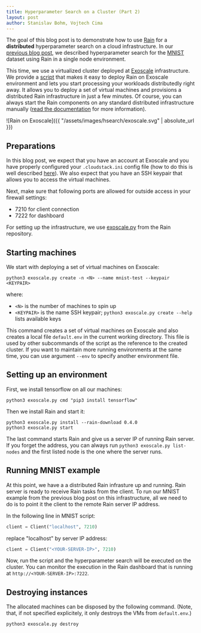```yaml
---
title: Hyperparameter Search on a Cluster (Part 2)
layout: post
author: Stanislav Bohm, Vojtech Cima
---
```


The goal of this blog post is to demonstrate how to use
[Rain](https://github.com/substantic/rain) for a **distributed** hyperparameter
search on a cloud infrastructure. In our [previous blog
post](https://substantic.github.io/2018/09/05/hsearch1.html), we described
hyperparameter search for the [MNIST](http://yann.lecun.com/exdb/mnist/)
dataset using Rain in a single node environment.

This time, we use a virtualized cluster deployed at
[Exoscale](https://www.exoscale.com/) infrastructure. We provide a
[script](https://github.com/substantic/rain/tree/master/utils/deployment/exoscale)
that makes it easy to deploy Rain on Exoscale environment and lets you start
processing your workloads distributedly right away. It allows you to deploy a set
of virtual machines and provisions a distributed Rain infrastructure in just a
few minutes. Of course, you can always start the Rain components on any standard
distributed infrastructure manually ([read the
documentation](https://substantic.github.io/rain/docs/install.html) for more
information).

![Rain on Exoscale]({{ "/assets/images/hsearch/exoscale.svg" |
absolute_url }})


## Preparations

In this blog post, we expect that you have an account at Exoscale and you have
properly configured  your `.cloudstack.ini` config file (how to do this is well
described [here](https://github.com/exoscale/cs)). We also expect that you have
an SSH keypair that allows you to access the virtual machines.

Next, make sure that following ports are allowed for outside access in your
firewall settings:

* 7210 for client connection
* 7222 for dashboard

For setting up the infrastructure, we use
[exoscale.py](https://github.com/substantic/rain/tree/master/utils/deployment/exoscale)
from the Rain repository.


## Starting machines

We start with deploying a set of virtual machines on Exoscale:

```
python3 exoscale.py create -n <N> --name mnist-test --keypair <KEYPAIR>
```

where:

- ``<N>`` is the number of machines to spin up
- ``<KEYPAIR>`` is the name SSH keypair; ``python3 exoscale.py create --help`` lists available keys

This command creates a set of virtual machines on Exoscale and also creates a
local file ``default.env`` in the current working directory. This file is used
by other subcommands of the script as the reference to the created cluster. If
you want to maintain more running environments at the same time, you can use
argument ``--env`` to specify another environment file.


## Setting up an environment

First, we install tensorflow on all our machines:

```
python3 exoscale.py cmd "pip3 install tensorflow"
```

Then we install Rain and start it:

```
python3 exoscale.py install --rain-download 0.4.0
python3 exoscale.py start
```

The last command starts Rain and give us a server IP of running Rain server. If
you forget the address, you can always run ``python3 exoscale.py list-nodes``
and the first listed node is the one where the server runs.

## Running MNIST example

At this point, we have a a distributed Rain infrasture up and running. Rain
server is ready to receive Rain tasks from the client. To run our MNIST example
from the previous blog post on this infrastructure, all we need to do is to
point it the client to the remote Rain server IP address.

In the following line in MNIST script:

```python
client = Client("localhost", 7210)
```

replace "localhost" by server IP address:

```python
client = Client("<YOUR-SERVER-IP>", 7210)
```

Now, run the script and the hyperparameter search will be executed on the
cluster. You can monitor the execution in the Rain dashboard that is running at
``http://<YOUR-SERVER-IP>:7222``.

## Destroying instances

The allocated machines can be disposed by the following command. (Note, that, if
not specified explicitely, it only destroys the VMs from ``default.env``.)

```
python3 exoscale.py destroy
```